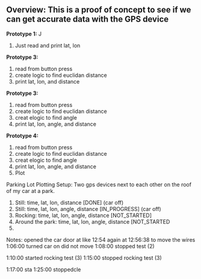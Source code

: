 ## Overview: This is a proof of concept to see if we can get accurate data with the GPS device

**Prototype 1:** J
1. Just read and print lat, lon

**Prototype 3:**
1. read from button press
2. create logic to find euclidan distance
3. print lat, lon, and distance

**Prototype 3:**
1. read from button press
2. create logic to find euclidan distance
3. creat elogic to find angle
4. print lat, lon, angle, and distance

**Prototype 4:**
1. read from button press
2. create logic to find euclidan distance
3. creat elogic to find angle
4. print lat, lon, angle, and distance
5. Plot



Parking Lot Plotting
Setup: Two gps devices next to each other on the roof of my car at a park. 
1. Still: time, lat, lon, distance [DONE] (car off)
2. Still: time, lat, lon, angle, distance [IN_PROGRESS] (car off)
3. Rocking: time, lat, lon, angle, distance [NOT_STARTED]
4. Around the park: time, lat, lon, angle, distance [NOT_STARTED
5. 


Notes:
opened the car door at like 12:54
again at 12:56:38 to move the wires
1:06:00 turned car on did not move
1:08:00 stopped test (2)

1:10:00 started rocking test (3)
1:15:00 stopped rocking test (3)

1:17:00 sta
1:25:00 stoppedcle